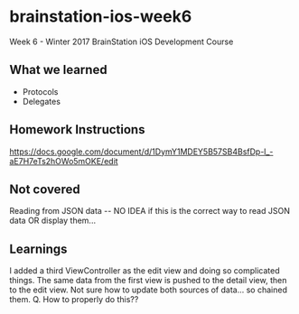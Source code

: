 # brainstation-ios-week6
Week 6 - Winter 2017 BrainStation iOS Development Course

## What we learned
* Protocols
* Delegates

## Homework Instructions
https://docs.google.com/document/d/1DymY1MDEY5B57SB4BsfDp-l_-aE7H7eTs2hOWo5mOKE/edit

## Not covered
Reading from JSON data -- NO IDEA if this is the correct way to read JSON data OR display them...

## Learnings
I added a third ViewController as the edit view and doing so complicated things. The same data from the first view is pushed to the detail view, then to the edit view. Not sure how to update both sources of data... so chained them. Q. How to properly do this??
